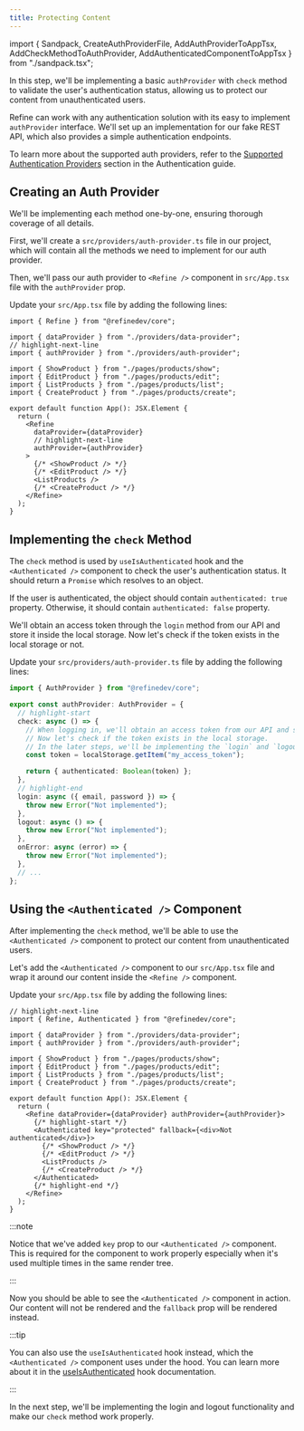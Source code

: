 ```yaml
---
title: Protecting Content
---
```


import { Sandpack, CreateAuthProviderFile, AddAuthProviderToAppTsx, AddCheckMethodToAuthProvider, AddAuthenticatedComponentToAppTsx } from "./sandpack.tsx";

<Sandpack>

In this step, we'll be implementing a basic `authProvider` with `check` method to validate the user's authentication status, allowing us to protect our content from unauthenticated users.

Refine can work with any authentication solution with its easy to implement `authProvider` interface. We'll set up an implementation for our fake REST API, which also provides a simple authentication endpoints.

To learn more about the supported auth providers, refer to the [Supported Authentication Providers](/docs/guides-concepts/authentication/#supported-auth-providers) section in the Authentication guide.

## Creating an Auth Provider

We'll be implementing each method one-by-one, ensuring thorough coverage of all details.

First, we'll create a `src/providers/auth-provider.ts` file in our project, which will contain all the methods we need to implement for our auth provider.

<CreateAuthProviderFile />

Then, we'll pass our auth provider to `<Refine />` component in `src/App.tsx` file with the `authProvider` prop.

Update your `src/App.tsx` file by adding the following lines:

```tsx title="src/App.tsx"
import { Refine } from "@refinedev/core";

import { dataProvider } from "./providers/data-provider";
// highlight-next-line
import { authProvider } from "./providers/auth-provider";

import { ShowProduct } from "./pages/products/show";
import { EditProduct } from "./pages/products/edit";
import { ListProducts } from "./pages/products/list";
import { CreateProduct } from "./pages/products/create";

export default function App(): JSX.Element {
  return (
    <Refine
      dataProvider={dataProvider}
      // highlight-next-line
      authProvider={authProvider}
    >
      {/* <ShowProduct /> */}
      {/* <EditProduct /> */}
      <ListProducts />
      {/* <CreateProduct /> */}
    </Refine>
  );
}
```

<AddAuthProviderToAppTsx />

## Implementing the `check` Method

The `check` method is used by `useIsAuthenticated` hook and the `<Authenticated />` component to check the user's authentication status. It should return a `Promise` which resolves to an object.

If the user is authenticated, the object should contain `authenticated: true` property. Otherwise, it should contain `authenticated: false` property.

We'll obtain an access token through the `login` method from our API and store it inside the local storage. Now let's check if the token exists in the local storage or not.

Update your `src/providers/auth-provider.ts` file by adding the following lines:

```ts title="src/providers/auth-provider.ts"
import { AuthProvider } from "@refinedev/core";

export const authProvider: AuthProvider = {
  // highlight-start
  check: async () => {
    // When logging in, we'll obtain an access token from our API and store it in the local storage.
    // Now let's check if the token exists in the local storage.
    // In the later steps, we'll be implementing the `login` and `logout` methods.
    const token = localStorage.getItem("my_access_token");

    return { authenticated: Boolean(token) };
  },
  // highlight-end
  login: async ({ email, password }) => {
    throw new Error("Not implemented");
  },
  logout: async () => {
    throw new Error("Not implemented");
  },
  onError: async (error) => {
    throw new Error("Not implemented");
  },
  // ...
};
```

<AddCheckMethodToAuthProvider />

## Using the `<Authenticated />` Component

After implementing the `check` method, we'll be able to use the `<Authenticated />` component to protect our content from unauthenticated users.

Let's add the `<Authenticated />` component to our `src/App.tsx` file and wrap it around our content inside the `<Refine />` component.

Update your `src/App.tsx` file by adding the following lines:

```tsx title="src/App.tsx"
// highlight-next-line
import { Refine, Authenticated } from "@refinedev/core";

import { dataProvider } from "./providers/data-provider";
import { authProvider } from "./providers/auth-provider";

import { ShowProduct } from "./pages/products/show";
import { EditProduct } from "./pages/products/edit";
import { ListProducts } from "./pages/products/list";
import { CreateProduct } from "./pages/products/create";

export default function App(): JSX.Element {
  return (
    <Refine dataProvider={dataProvider} authProvider={authProvider}>
      {/* highlight-start */}
      <Authenticated key="protected" fallback={<div>Not authenticated</div>}>
        {/* <ShowProduct /> */}
        {/* <EditProduct /> */}
        <ListProducts />
        {/* <CreateProduct /> */}
      </Authenticated>
      {/* highlight-end */}
    </Refine>
  );
}
```

<AddAuthenticatedComponentToAppTsx />

:::note

Notice that we've added `key` prop to our `<Authenticated />` component. This is required for the component to work properly especially when it's used multiple times in the same render tree.

:::

Now you should be able to see the `<Authenticated />` component in action. Our content will not be rendered and the `fallback` prop will be rendered instead.

:::tip

You can also use the `useIsAuthenticated` hook instead, which the `<Authenticated />` component uses under the hood. You can learn more about it in the [useIsAuthenticated](/docs/authentication/hooks/use-is-authenticated/) hook documentation.

:::

In the next step, we'll be implementing the login and logout functionality and make our `check` method work properly.

</Sandpack>
